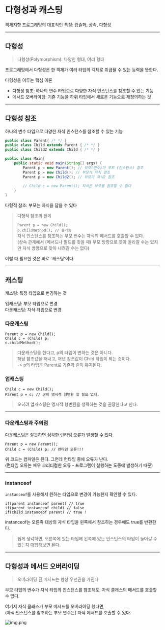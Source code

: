 # 다형성과 캐스팅

객체지향 프로그래밍의 대표적인 특징: 캡슐화, 상속, 다형성

---

## 다형성

> 다형성(Polymorphism): 다양한 형태, 여러 형태

프로그래밍에서 다형성은 한 객체가 여러 타입의 객체로 취급될 수 있는 능력을 뜻한다.

다형성을 이루는 핵심 이론
- 다형성 참조: 하나의 변수 타입으로 다양한 자식 인스턴스를 참조할 수 있는 기능
- 메서드 오버라이딩: 기존 기능을 하위 타입에서 새로운 기능으로 재정의하는 것

---

## 다형성 참조

하나의 변수 타입으로 다양한 자식 인스턴스를 참조할 수 있는 기능

```java
public class Parent{ /* */ }
public class Child extends Parent { /* */ }
public class Child2 extends Child { /* */ }

public class Main{
    public static void main(String[] args) {
        Parent p = new Parent(); // 부모(변수)가 부모 (인스턴스) 참조
        Parent p = new Child(); // 부모가 자식 참조
        Parent p = new Child2(); // 부모가 자식2 참조
        
        // Child c = new Parent(); 자식은 부모를 참조할 수 없다
    }
}
```

다형적 참조: 부모는 자식을 담을 수 있다

> 다형적 참조의 한계
> 
> ```Parent p = new Child();```  
> ```p.childMethod(); // 불가능```  
> 자식 인스턴스를 참조하는 부모 변수는 자식의 메서드를 호출할 수 없다.  
> (상속 관계에서 (메서드나 필드를 찾을 때) 부모 방향으로 찾아 올라갈 수는 있지만 자식 방향으로 찾아 내려갈 수는 없다)

이럴 때 필요한 것은 바로 `캐스팅'이다.

---

## 캐스팅

캐스팅: 특정 타입으로 변경하는 것

업캐스팅: 부모 타입으로 변경  
다운캐스팅: 자식 타입으로 변경

### 다운캐스팅

```
Parent p = new Child();
Child c = (Child) p;
c.childMethod();
```

> 다운캐스팅을 한다고, p의 타입이 변하는 것은 아니다.  
> 해당 참조값을 꺼내고, 꺼낸 참조값이 Child 타입이 되는 것이다.  
> -> p의 타입은 Parent로 기존과 같이 유지된다.

### 업캐스팅

```
Child c = new Child();
Parent p = c; // 굳이 명시적 형변환 할 필요 없다.
```

> 오히려 업캐스팅은 명시적 형변환을 생략하는 것을 권장한다고 한다.

---

### 다운캐스팅과 주의점

다운캐스팅은 잘못하면 심각한 런타임 오류가 발생할 수 있다.

```
Parent p = new Parent();
Child c = (Child) p; // 런타임 오류!!!
```

위 코드는 컴파일은 된다. 그런데 런타임 중에 오류가 난다.  
(런타임 오류는 매우 크리티컬한 오류 - 프로그램이 실행하는 도중에 발생하기 때문)

---

### instanceof

```instanceof```를 사용해서 원하는 타입으로 변경이 가능한지 확인할 수 있다.

```
if(parent instanceof parent) // true
if(parent instanceof child) // false
if(child instanceof parent) // true !
```

instanceof는 오른족 대상의 자식 타입을 왼쪽에서 참조하는 경우에도 true를 반환한다.

> 쉽게 생각하면, 오른쪽에 있는 타입에 왼쪽에 있는 인스턴스의 타입이 들어갈 수 있는지 대입해보면 된다.

---

## 다형성과 메서드 오버라이딩

> 오버라이딩 된 메서드는 항상 우선권을 가진다

부모 타입의 변수가 자식 타입의 인스턴스를 참조해도, 자식 클래스의 메서드를 호출할 수 없다. 

여기서 자식 클래스가 부모 메서드를 오버라이딩 했다면,  
(자식 인스턴스를 참조하는 부모 변수는) 자식 메서드를 호출할 수 있다.

![img.png](../../img/casting_1.png)







